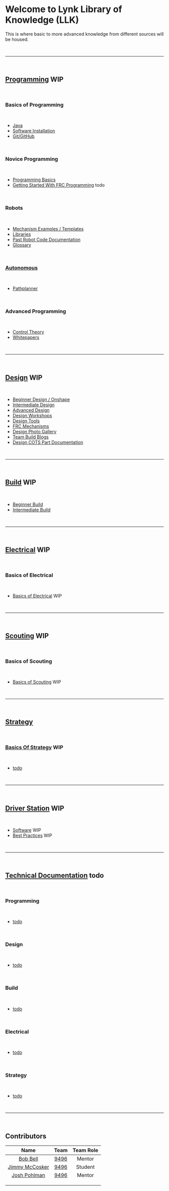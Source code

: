 # Welcome to Lynk Library of Knowledge (LLK) 
This is where basic to more advanced knowledge from different sources will be housed.

<br>

***

<br>

## [Programming](https://docs.lynkrobotics.org/programming/) WIP

<br> 

### Basics of Programming

<br>

- [Java](https://docs.lynkrobotics.org/java/) 
- [Software Installation](https://docs.lynkrobotics.org/software/) 
- [Git/GitHub](https://docs.lynkrobotics.org/git/)

<br>

### Novice Programming 

<br>

- [Programming Basics](https://docs.lynkrobotics.org/basics/)
- [Getting Started With FRC Programming](https://docs.lynkrobotics.org/start/) todo 

<br>

### Robots

<br>

- [Mechanism Examples / Templates](https://docs.lynkrobotics.org/mechanisms/)
- [Libraries](https://docs.lynkrobotics.org/libraries/)
- [Past Robot Code Documentation](https://docs.lynkrobotics.org/past/)
- [Glossary](https://docs.lynkrobotics.org/glossary/)

<br>

### [Autonomous](https://docs.lynkrobotics.org/auto)

<br>

- [Pathplanner](https://docs.lynkrobotics.org/auto/pathplanner.html)

<br>

### Advanced Programming

<br>

- [Control Theory](https://docs.lynkrobotics.org/controlTheory/)
- [Whitepapers](https://docs.lynkrobotics.org/whitepapers/) 

<br>

***

<br>

## [Design](https://docs.lynkrobotics.org/design/) WIP

<br>

- [Beginner Design / Onshape](https://docs.lynkrobotics.org/design/beginnerDesign.html)
- [Intermediate Design](https://docs.lynkrobotics.org/design/intermediateDesign.html)
- [Advanced Design](https://docs.lynkrobotics.org/design/advancedDesign.html)
- [Design Workshops](https://docs.lynkrobotics.org/design/designWorkshops.html)
- [Design Tools](https://docs.lynkrobotics.org/design/designTools.html)
- [FRC Mechanisms](https://docs.lynkrobotics.org/design/frcMechanisms.html)
- [Design Photo Gallery](https://docs.lynkrobotics.org/design/photoGallery.html)
- [Team Build Blogs](https://docs.lynkrobotics.org/design/teamBlogs.html)
- [Design COTS Part Documentation](https://docs.lynkrobotics.org/design/cotsPartDocumentation.html)

<br>

***

<br>

## [Build](https://docs.lynkrobotics.org/build/) WIP

<br>

- [Beginner Build](https://docs.lynkrobotics.org/build/beginnerBuild.html)
- [Intermediate Build](https://docs.lynkrobotics.org/build/intermediateBuild.html)

<br>

***

<br>

## [Electrical](https://docs.lynkrobotics.org/electrical/) WIP 

<br>

### Basics of Electrical

<br>

- [Basics of Electrical]() WIP

<br>

***

<br>



## [Scouting](https://docs.lynkrobotics.org/scouting/) WIP

<br>

### Basics of Scouting 

<br>

- [Basics of Scouting]() WIP

<br>

***

<br>

## [Strategy]()

<br>

### [Basics Of Strategy]() WIP

<br>

- [todo]()

<br>

***

<br> 

## [Driver Station](https://docs.lynkrobotics.org/driverStation/) WIP

<br>

- [Software](https://docs.lynkrobotics.org/driverStation/software.html) WIP
- [Best Practices](https://docs.lynkrobotics.org/driverStation/bestPractices.html) WIP

<br>

***

<br>

## [Technical Documentation]() todo

<br>

### Programming

<br>

- [todo]()

<br>

### Design

<br>

- [todo]()

<br>

### Build

<br>

- [todo]()

<br>

### Electrical

<br>

- [todo]()

<br>

### Strategy

<br>

- [todo]()

<br>

***

<br>

## Contributors

|                       Name                       |                      Team                      | Team Role |
| :----------------------------------------------: | :--------------------------------------------: | :-------: |
| [Bob Bell](https://github.com/rjbell4) | [9496](https://lynkrobotics.org) | Mentor |
| [Jimmy McCosker](https://github.com/witherslayer67) | [9496](https://lynkrobotics.org) | Student |
| [Josh Pohlman](https://www.chiefdelphi.com/u/shuki/summary) | [9496](https://lynkrobotics.org) | Mentor |
| | | |
| | | |
| | | |

<br>

